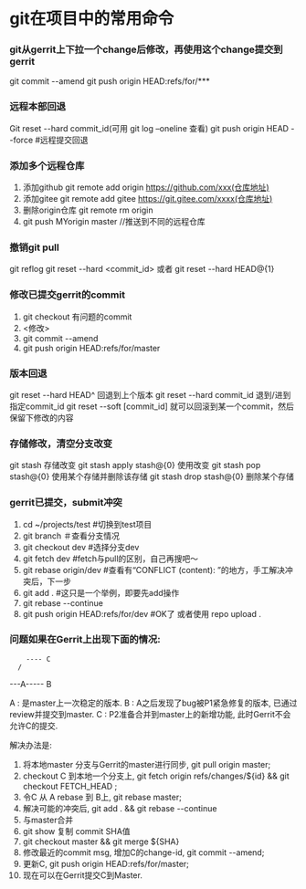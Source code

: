 # git在项目中的常用命令

### git从gerrit上下拉一个change后修改，再使用这个change提交到gerrit
git commit --amend
git push origin HEAD:refs/for/***


### 远程本部回退
Git reset --hard commit_id(可用 git log –oneline 查看)
git push origin HEAD --force #远程提交回退


### 添加多个远程仓库
1. 添加github
git remote add origin https://github.com/xxx(仓库地址)
2.  添加gitee
git remote add gitee https://git.gitee.com/xxxx(仓库地址)
3.  删除origin仓库
git remote rm origin
4. git push MYorigin master   //推送到不同的远程仓库



### 撤销git pull
git reflog
git reset --hard <commit_id> 或者 git reset --hard HEAD@{1}

 
### 修改已提交gerrit的commit
1. git checkout 有问题的commit
2. <修改>
3. git commit --amend
4. git push origin HEAD:refs/for/master


### 版本回退
git reset --hard HEAD^        回退到上个版本
git reset --hard commit_id    退到/进到 指定commit_id
git reset --soft [commit_id] 就可以回滚到某一个commit，然后保留下修改的内容

### 存储修改，清空分支改变
git stash  存储改变
git stash apply stash@{0} 使用改变
git stash pop stash@{0} 使用某个存储并删除该存储
git stash drop stash@{0} 删除某个存储


### gerrit已提交，submit冲突
1.  cd ~/projects/test   #切换到test项目  
2.  git branch   ＃查看分支情况  
3.  git checkout dev  #选择分支dev   
4.  git fetch dev  #fetch与pull的区别，自己再搜吧～  
5.  git rebase origin/dev  #查看有“CONFLICT (content): ”的地方，手工解决冲突后，下一步  
6.  git add .  #这只是一个举例，即要先add操作  
7.  git rebase --continue  
8.  git push origin HEAD:refs/for/dev    #OK了   或者使用 repo upload .


 






### 问题如果在Gerrit上出现下面的情况:
        ---- C
      /   
---A-----  B

A : 是master上一次稳定的版本.
B : A之后发现了bug被P1紧急修复的版本, 已通过review并提交到master.
C : P2准备合并到master上的新增功能, 此时Gerrit不会允许C的提交.

解决办法是:
1. 将本地master 分支与Gerrit的master进行同步, git pull origin master;
2. checkout C 到本地一个分支上, git fetch origin refs/changes/${id} && git checkout FETCH_HEAD ;
3. 令C 从 A rebase 到 B上, git rebase master;
4. 解决可能的冲突后, git add . && git rebase --continue
5. 与master合并
6. git show 复制 commit SHA值 
7. git checkout master && git merge ${SHA}
8. 修改最近的commit msg, 增加C的change-id, git commit --amend;
9. 更新C, git push origin HEAD:refs/for/master;
10. 现在可以在Gerrit提交C到Master.
